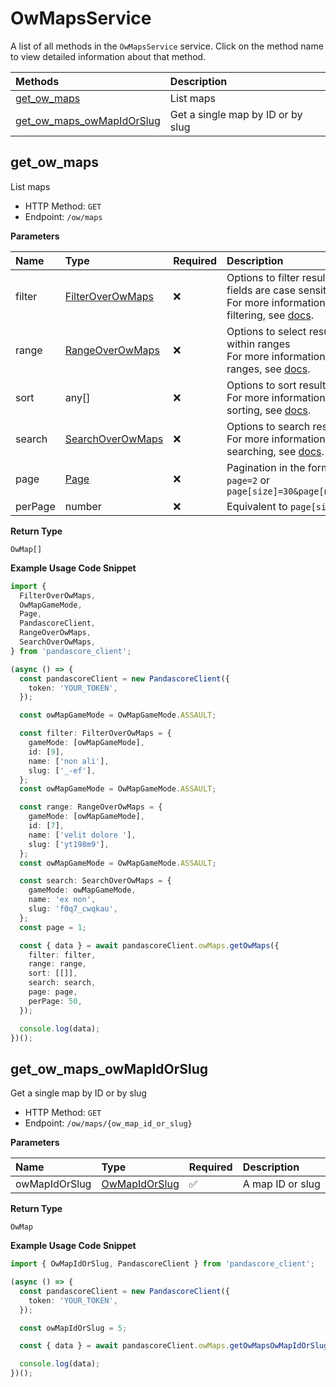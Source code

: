 # OwMapsService

A list of all methods in the `OwMapsService` service. Click on the method name to view detailed information about that method.

| Methods                                                 | Description                       |
| :------------------------------------------------------ | :-------------------------------- |
| [get_ow_maps](#get_ow_maps)                             | List maps                         |
| [get_ow_maps_owMapIdOrSlug](#get_ow_maps_owmapidorslug) | Get a single map by ID or by slug |

## get_ow_maps

List maps

- HTTP Method: `GET`
- Endpoint: `/ow/maps`

**Parameters**

| Name    | Type                                              | Required | Description                                                                                                                                         |
| :------ | :------------------------------------------------ | :------- | :-------------------------------------------------------------------------------------------------------------------------------------------------- |
| filter  | [FilterOverOwMaps](../models/FilterOverOwMaps.md) | ❌       | Options to filter results. String fields are case sensitive <br/>For more information on filtering, see [docs](/docs/filtering-and-sorting#filter). |
| range   | [RangeOverOwMaps](../models/RangeOverOwMaps.md)   | ❌       | Options to select results within ranges <br/>For more information on ranges, see [docs](/docs/filtering-and-sorting#range).                         |
| sort    | any[]                                             | ❌       | Options to sort results <br/>For more information on sorting, see [docs](/docs/filtering-and-sorting#sort).                                         |
| search  | [SearchOverOwMaps](../models/SearchOverOwMaps.md) | ❌       | Options to search results <br/>For more information on searching, see [docs](/docs/filtering-and-sorting#search).                                   |
| page    | [Page](../models/Page.md)                         | ❌       | Pagination in the form of `page=2` or `page[size]=30&page[number]=2`                                                                                |
| perPage | number                                            | ❌       | Equivalent to `page[size]`                                                                                                                          |

**Return Type**

`OwMap[]`

**Example Usage Code Snippet**

```typescript
import {
  FilterOverOwMaps,
  OwMapGameMode,
  Page,
  PandascoreClient,
  RangeOverOwMaps,
  SearchOverOwMaps,
} from 'pandascore_client';

(async () => {
  const pandascoreClient = new PandascoreClient({
    token: 'YOUR_TOKEN',
  });

  const owMapGameMode = OwMapGameMode.ASSAULT;

  const filter: FilterOverOwMaps = {
    gameMode: [owMapGameMode],
    id: [9],
    name: ['non ali'],
    slug: ['_-ef'],
  };
  const owMapGameMode = OwMapGameMode.ASSAULT;

  const range: RangeOverOwMaps = {
    gameMode: [owMapGameMode],
    id: [7],
    name: ['velit dolore '],
    slug: ['yt198m9'],
  };
  const owMapGameMode = OwMapGameMode.ASSAULT;

  const search: SearchOverOwMaps = {
    gameMode: owMapGameMode,
    name: 'ex non',
    slug: 'f0q7_cwqkau',
  };
  const page = 1;

  const { data } = await pandascoreClient.owMaps.getOwMaps({
    filter: filter,
    range: range,
    sort: [[]],
    search: search,
    page: page,
    perPage: 50,
  });

  console.log(data);
})();
```

## get_ow_maps_owMapIdOrSlug

Get a single map by ID or by slug

- HTTP Method: `GET`
- Endpoint: `/ow/maps/{ow_map_id_or_slug}`

**Parameters**

| Name          | Type                                        | Required | Description      |
| :------------ | :------------------------------------------ | :------- | :--------------- |
| owMapIdOrSlug | [OwMapIdOrSlug](../models/OwMapIdOrSlug.md) | ✅       | A map ID or slug |

**Return Type**

`OwMap`

**Example Usage Code Snippet**

```typescript
import { OwMapIdOrSlug, PandascoreClient } from 'pandascore_client';

(async () => {
  const pandascoreClient = new PandascoreClient({
    token: 'YOUR_TOKEN',
  });

  const owMapIdOrSlug = 5;

  const { data } = await pandascoreClient.owMaps.getOwMapsOwMapIdOrSlug();

  console.log(data);
})();
```

<!-- This file was generated by liblab | https://liblab.com/ -->
